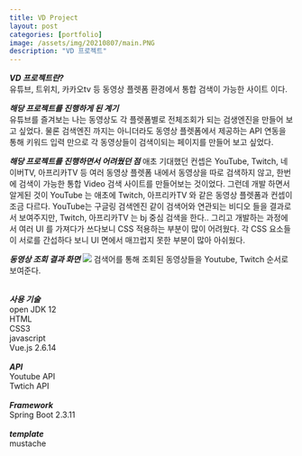 ```yaml
---
title: VD Project
layout: post
categories: [portfolio]
image: /assets/img/20210807/main.PNG
description: "VD 프로젝트"
---
```


_**VD 프로젝트란?<br>**_
유튜브, 트위치, 카카오tv 등 동영상 플렛폼 환경에서 통합 검색이 가능한 사이트 이다. 

_**해당 프로젝트를 진행하게 된 계기<br>**_
유튜브를 즐겨보는 나는 동영상도 각 플렛폼별로 전체조회가 되는 검생엔진을 만들어 보고 싶었다. 
물론 검색엔진 까지는 아니더라도 동영상 플렛폼에서 제공하는 API 연동을 통해 키워드 입력 만으로 각 동영상들이 검색이되는 페이지를 만들어 보고 싶었다. 

_**해당 프로젝트를 진행하면서 어려웠던 점**_
애초 기대했던 컨셉은 YouTube, Twitch, 네이버TV, 아프리카TV 등 여러 동영상 플렛폼 내에서 동영상을 따로 검색하지 않고, 한번에 검색이 가능한 통합 Video 검색 사이트를 만들어보는 것이었다. 그런데 개발 하면서 알게된 것이 YouTube 는 애초에 Twitch, 아프리카TV 와 같은 동영상 플렛폼과 컨셉이 조금 다르다. YouTube는 구글링 검색엔진 같이 검색어와 연관되는 비디오 들을 결과로서 보여주지만, Twitch, 아프리카TV 는 bj 중심 검색을 한다.. 
그리고 개발하는 과정에서 여러 UI 를 가져다가 쓰다보니 CSS 적용하는  부분이 많이 어려웠다. 각 CSS 요소들이 서로를 간섭하다 보니 UI 면에서 매끄럽지 못한 부분이 많아 아쉬웠다. 

_**동영상 조회 결과 화면**_
<img src="/showRoom/assets/img/20210807/main.PNG"> 
검색어를 통해 조회된 동영상들을 Youtube, Twitch 순서로 보여준다. 
<br>
<br> 



_**사용 기술<br>**_
open JDK 12<br>
HTML<br>
CSS3<br>
javascript<br>
Vue.js 2.6.14<br>
<br>
**_API<br>_**
Youtube API<br>
Twtich API<br>
<br>
**_Framework<br>_**
Spring Boot 2.3.11
<br>
<br>
**_template<br>_**
mustache<br>
<br>

> 
> 


 
